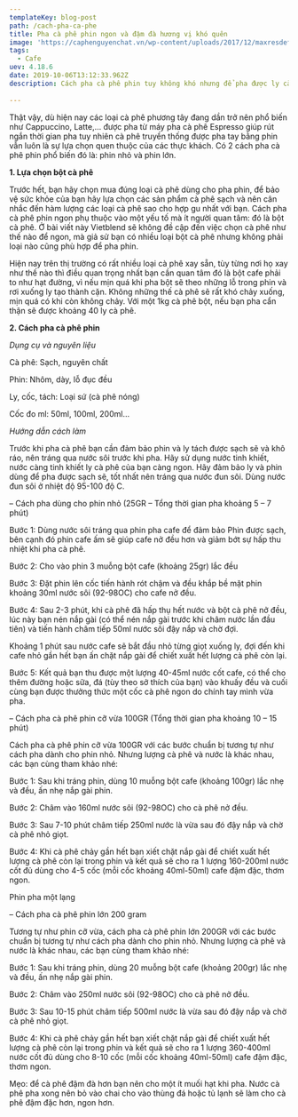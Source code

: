 ```yaml
---
templateKey: blog-post
path: /cach-pha-ca-phe
title: Pha cà phê phin ngon và đậm đà hương vị khó quên
image: 'https://caphenguyenchat.vn/wp-content/uploads/2017/12/maxresdefault.jpg' 
tags:
  - Cafe
uev: 4.18.6
date: 2019-10-06T13:12:33.962Z
description: Cách pha cà phê phin tuy không khó nhưng để pha được ly cà phê có hương vị đậm đà bạn cần làm theo đúng phương pháp.
 
---
```


Thật vậy, dù hiện nay các loại cà phê phương tây đang dần trở nên phổ biến như Cappuccino, Latte,… được pha từ máy pha cà phê Espresso giúp rút ngắn thời gian pha tuy nhiên cà phê truyền thống được pha tay bằng phin vẫn luôn là sự lựa chọn quen thuộc của các thực khách. Có 2 cách pha cà phê phin phổ biến đó là: phin nhỏ và phin lớn. 

**1. Lựa chọn bột cà phê**

Trước hết, bạn hãy chọn mua đúng loại cà phê dùng cho pha phin, để bảo vệ sức khỏe của bạn hãy lựa chọn các sản phẩm cà phê sạch và nên cân nhắc đến hàm lượng các loại cà phê sao cho hợp gu nhất với bạn. Cách pha cà phê phin ngon phụ thuộc vào một yếu tố mà ít người quan tâm: đó là bột cà phê. Ở bài viết này Vietblend sẽ không đề cập đến việc chọn cà phê như thế nào để ngon, mà giả sử bạn có nhiều loại bột cà phê nhưng không phải loại nào cũng phù hợp để pha phin.

Hiện nay trên thị trường có rất nhiều loại cà phê xay sẵn, tùy từng nơi họ xay như thế nào thì điều quan trọng nhất bạn cần quan tâm đó là bột cafe phải to như hạt đường, vì nếu mịn quá khi pha bột sẽ theo những lỗ trong phin và rơi xuống ly tạo thành cặn. Không những thế cà phê sẽ rất khó chảy xuống, mịn quá có khi còn không chảy. Với một 1kg cà phê bột, nếu bạn pha cẩn thận sẽ được khoảng 40 ly cà phê.

**2. Cách pha cà phê phin**

*Dụng cụ và nguyên liệu*

Cà phê: Sạch, nguyên chất

Phin: Nhôm, dày, lỗ đục đều

Ly, cốc, tách: Loại sứ (cà phê nóng)

Cốc đo ml: 50ml, 100ml, 200ml…

*Hướng dẫn cách làm*

Trước khi pha cà phê bạn cần đảm bảo phin và ly tách được sạch sẽ và khô ráo, nên tráng qua nước sôi trước khi pha. Hãy sử dụng nước tinh khiết, nước càng tinh khiết ly cà phê của bạn càng ngon. Hãy đảm bảo ly và phin dùng để pha được sạch sẽ, tốt nhất nên tráng qua nước đun sôi. Dùng nước đun sôi ở nhiệt độ 95-100 độ C.

– Cách pha dùng cho phin nhỏ (25GR – Tổng thời gian pha khoảng 5 – 7 phút)


Bước 1: Dùng nước sôi tráng qua phin pha cafe để đảm bảo Phin được sạch, bên cạnh đó phin cafe ấm sẽ giúp cafe nở đều hơn và giảm bớt sự hấp thu nhiệt khi pha cà phê.

Bước 2: Cho vào phin 3 muỗng bột cafe (khoảng 25gr) lắc đều

Bước 3: Đặt phin lên cốc tiến hành rót chậm và đều khắp bề mặt phin khoảng 30ml nước sôi (92-98OC) cho cafe nở đều.

Bước 4: Sau 2-3 phút, khi cà phê đã hấp thụ hết nước và bột cà phê nở đều, lúc này bạn nén nắp gài (có thể nén nắp gài trước khi châm nước lần đầu tiên) và tiến hành châm tiếp 50ml nước sôi đậy nắp và chờ đợi.

Khoảng 1 phút sau nước cafe sẽ bắt đầu nhỏ từng giọt xuống ly, đợi đến khi cafe nhỏ gần hết bạn ấn chặt nắp gài để chiết xuất hết lượng cà phê còn lại.


Bước 5: Kết quả bạn thu được một lượng 40-45ml nước cốt cafe, có thể cho thêm đường hoặc sữa, đá (tùy theo sở thích của bạn) vào khuấy đều và cuối cùng bạn được thưởng thức một cốc cà phê ngon do chính tay mình vừa pha.

– Cách pha cà phê phin cỡ vừa 100GR (Tổng thời gian pha khoảng 10 – 15 phút)

Cách pha cà phê phin cỡ vừa 100GR với các bước chuẩn bị tương tự như cách pha dành cho phin nhỏ. Nhưng lượng cà phê và nước là khác nhau, các bạn cùng tham khảo nhé:

Bước 1: Sau khi tráng phin, dùng 10 muỗng bột cafe (khoảng 100gr) lắc nhẹ và đều, ấn nhẹ nắp gài phin.

Bước 2: Châm vào 160ml nước sôi (92-98OC) cho cà phê nở đều.

Bước 3: Sau 7-10 phút châm tiếp 250ml nước là vừa sau đó đậy nắp và chờ cà phê nhỏ giọt.

Bước 4: Khi cà phê chảy gần hết bạn xiết chặt nắp gài để chiết xuất hết lượng cà phê còn lại trong phin và kết quả sẽ cho ra 1 lượng 160-200ml nước cốt đủ dùng cho 4-5 cốc (mỗi cốc khoảng 40ml-50ml) cafe đậm đặc, thơm ngon.

Phin pha một lạng

– Cách pha cà phê phin lớn 200 gram

Tương tự như phin cỡ vừa, cách pha cà phê phin lớn 200GR với các bước chuẩn bị tương tự như cách pha dành cho phin nhỏ. Nhưng lượng cà phê và nước là khác nhau, các bạn cùng tham khảo nhé:

Bước 1: Sau khi tráng phin, dùng 20 muỗng bột cafe (khoảng 200gr) lắc nhẹ và đều, ấn nhẹ nắp gài phin.

Bước 2: Châm vào 250ml nước sôi (92-98OC) cho cà phê nở đều.

Bước 3: Sau 10-15 phút châm tiếp 500ml nước là vừa sau đó đậy nắp và chờ cà phê nhỏ giọt.

Bước 4: Khi cà phê chảy gần hết bạn xiết chặt nắp gài để chiết xuất hết lượng cà phê còn lại trong phin và kết quả sẽ cho ra 1 lượng 360-400ml nước cốt đủ dùng cho 8-10 cốc (mỗi cốc khoảng 40ml-50ml) cafe đậm đặc, thơm ngon.

Mẹo: để cà phê đậm đà hơn bạn nên cho một ít muối hạt khi pha. Nước cà phê pha xong nên bỏ vào chai cho vào thùng đá hoặc tủ lạnh sẽ làm cho cà phê đậm đặc hơn, ngon hơn.
